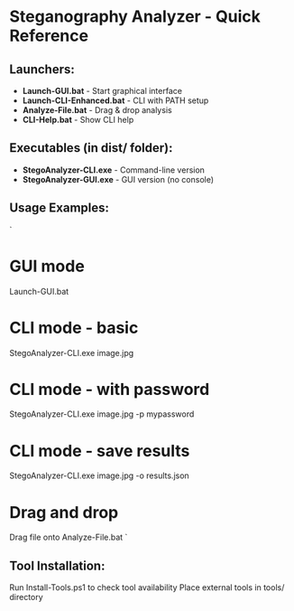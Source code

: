 ﻿# Steganography Analyzer - Quick Reference

## Launchers:
- **Launch-GUI.bat**         - Start graphical interface
- **Launch-CLI-Enhanced.bat** - CLI with PATH setup  
- **Analyze-File.bat**       - Drag & drop analysis
- **CLI-Help.bat**           - Show CLI help

## Executables (in dist/ folder):
- **StegoAnalyzer-CLI.exe**  - Command-line version
- **StegoAnalyzer-GUI.exe**  - GUI version (no console)

## Usage Examples:
`
# GUI mode
Launch-GUI.bat

# CLI mode - basic
StegoAnalyzer-CLI.exe image.jpg

# CLI mode - with password
StegoAnalyzer-CLI.exe image.jpg -p mypassword

# CLI mode - save results
StegoAnalyzer-CLI.exe image.jpg -o results.json

# Drag and drop
Drag file onto Analyze-File.bat
`

## Tool Installation:
Run Install-Tools.ps1 to check tool availability
Place external tools in tools/ directory
